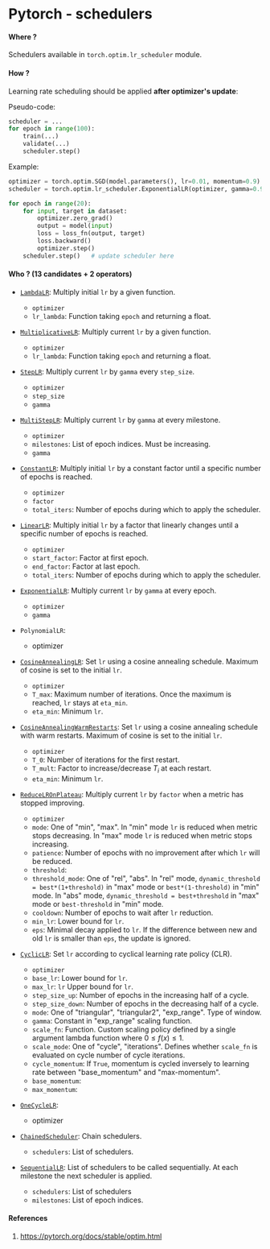 # Pytorch - schedulers

#### Where ?
Schedulers available in `torch.optim.lr_scheduler` module.

#### How ?
Learning rate scheduling should be applied **after optimizer's update**:

Pseudo-code:
```python
scheduler = ...
for epoch in range(100):
	train(...)
	validate(...)
	scheduler.step()
```

Example:
```python
optimizer = torch.optim.SGD(model.parameters(), lr=0.01, momentum=0.9)
scheduler = torch.optim.lr_scheduler.ExponentialLR(optimizer, gamma=0.9) # scheduler always takes as input at least the optimizer

for epoch in range(20):
	for input, target in dataset:
		optimizer.zero_grad()
		output = model(input)
		loss = loss_fn(output, target)
		loss.backward()
		optimizer.step()
	scheduler.step()   # update scheduler here
```

#### Who ? (13 candidates + 2 operators)
- [`LambdaLR`](https://pytorch.org/docs/stable/generated/torch.optim.lr_scheduler.LambdaLR.html#torch.optim.lr_scheduler.LambdaLR): Multiply initial `lr` by a given function.
	- `optimizer`
	- `lr_lambda`: Function taking `epoch` and returning a float.
	
- [`MultiplicativeLR`](https://pytorch.org/docs/stable/generated/torch.optim.lr_scheduler.MultiplicativeLR.html#torch.optim.lr_scheduler.MultiplicativeLR): Multiply current `lr` by a given function.
	- `optimizer`
	- `lr_lambda`: Function taking `epoch` and returning a float.
	
- [`StepLR`](https://pytorch.org/docs/stable/generated/torch.optim.lr_scheduler.StepLR.html#torch.optim.lr_scheduler.StepLR): Multiply current `lr` by `gamma` every `step_size`.
	- `optimizer`
	- `step_size`
	- `gamma`
	
- [`MultiStepLR`](https://pytorch.org/docs/stable/generated/torch.optim.lr_scheduler.MultiStepLR.html#torch.optim.lr_scheduler.MultiStepLR): Multiply current `lr` by `gamma` at every milestone.
	- `optimizer`
	- `milestones`: List of epoch indices. Must be increasing.
	- `gamma`

- [`ConstantLR`](https://pytorch.org/docs/stable/generated/torch.optim.lr_scheduler.ConstantLR.html#torch.optim.lr_scheduler.ConstantLR): Multiply initial `lr` by a constant factor until a specific number of epochs is reached.
	- `optimizer`
	- `factor`
	- `total_iters`: Number of epochs during which to apply the scheduler.
	
- [`LinearLR`](https://pytorch.org/docs/stable/generated/torch.optim.lr_scheduler.LinearLR.html#torch.optim.lr_scheduler.LinearLR): Multiply initial `lr` by a factor that linearly changes until a specific number of epochs is reached.
	- `optimizer`
	- `start_factor`: Factor at first epoch.
	- `end_factor`: Factor at last epoch.
	- `total_iters`: Number of epochs during which to apply the scheduler.
	
- [`ExponentialLR`](https://pytorch.org/docs/stable/generated/torch.optim.lr_scheduler.ExponentialLR.html#torch.optim.lr_scheduler.ExponentialLR): Multiply current `lr` by `gamma` at every epoch.
	- `optimizer`
	- `gamma`
	
- `PolynomialLR`:
	- optimizer 
	
- [`CosineAnnealingLR`](https://pytorch.org/docs/stable/generated/torch.optim.lr_scheduler.CosineAnnealingLR.html#torch.optim.lr_scheduler.CosineAnnealingLR): Set `lr` using a cosine annealing schedule. Maximum of cosine is set to the initial `lr`.
	- `optimizer`
	- `T_max`: Maximum number of iterations. Once the maximum is reached, `lr` stays at `eta_min`. 
	- `eta_min`: Minimum `lr`.
	
- [`CosineAnnealingWarmRestarts`](https://pytorch.org/docs/stable/generated/torch.optim.lr_scheduler.CosineAnnealingWarmRestarts.html#torch.optim.lr_scheduler.CosineAnnealingWarmRestarts): Set `lr` using a cosine annealing schedule with warm restarts. Maximum of cosine is set to the initial `lr`.
	- `optimizer`
	- `T_0`: Number of iterations for the first restart.
	- `T_mult`: Factor to increase/decrease $T_i$ at each restart.
	- `eta_min`: Minimum `lr`.
	
- [`ReduceLROnPlateau`](https://pytorch.org/docs/stable/generated/torch.optim.lr_scheduler.ReduceLROnPlateau.html#torch.optim.lr_scheduler.ReduceLROnPlateau): Multiply current `lr` by `factor` when a metric has stopped improving.
	- `optimizer`
	- `mode`: One of "min", "max". In "min" mode `lr` is reduced when metric stops decreasing. In "max" mode `lr` is reduced when metric stops increasing.
	- `patience`: Number of epochs with no improvement after which `lr` will be reduced.
	- `threshold`: 
	- `threshold_mode`: One of "rel", "abs". In "rel" mode, `dynamic_threshold = best*(1+threshold)` in "max" mode or `best*(1-threshold)` in "min" mode. In "abs" mode, `dynamic_threshold = best+threshold` in "max" mode or `best-threshold` in "min" mode.
	- `cooldown`: Number of epochs to wait after `lr` reduction.
	- `min_lr`: Lower bound for `lr`.
	- `eps`: Minimal decay applied to `lr`. If the difference between new and old `lr` is smaller than `eps`, the update is ignored.
	
- [`CyclicLR`](https://pytorch.org/docs/stable/generated/torch.optim.lr_scheduler.CyclicLR.html#torch.optim.lr_scheduler.CyclicLR): Set `lr` according to cyclical learning rate policy (CLR).
	- `optimizer`
	- `base_lr`: Lower bound for `lr`.
	- `max_lr`: `lr` Upper bound for `lr`.
	- `step_size_up`: Number of epochs in the increasing half of a cycle.
	- `step_size_down`: Number of epochs in the decreasing half of a cycle.
	- `mode`: One of "triangular", "triangular2", "exp_range". Type of window.
	- `gamma`: Constant in "exp_range" scaling function.
	- `scale_fn`: Function. Custom scaling policy defined by a single argument lambda function where $0 \le f(x) \le 1$.
	- `scale_mode`: One of "cycle", "iterations". Defines whether `scale_fn` is evaluated on cycle number of cycle iterations. 
	- `cycle_momentum`: If `True`, momentum is cycled inversely to learning rate between "base_momentum" and "max-momentum".
	- `base_momentum`: 
	- `max_momentum`:

- [`OneCycleLR`](https://pytorch.org/docs/stable/generated/torch.optim.lr_scheduler.OneCycleLR.html#torch.optim.lr_scheduler.OneCycleLR):
	- optimizer
	
- [`ChainedScheduler`](https://pytorch.org/docs/stable/generated/torch.optim.lr_scheduler.ChainedScheduler.html#torch.optim.lr_scheduler.ChainedScheduler): Chain schedulers.
	- `schedulers`: List of schedulers.
	
- [`SequentialLR`](https://pytorch.org/docs/stable/generated/torch.optim.lr_scheduler.SequentialLR.html#torch.optim.lr_scheduler.SequentialLR): List of schedulers to be called sequentially. At each milestone the next scheduler is applied.
	- `schedulers`: List of schedulers
	- `milestones`: List of epoch indices.


#### References
1. https://pytorch.org/docs/stable/optim.html
